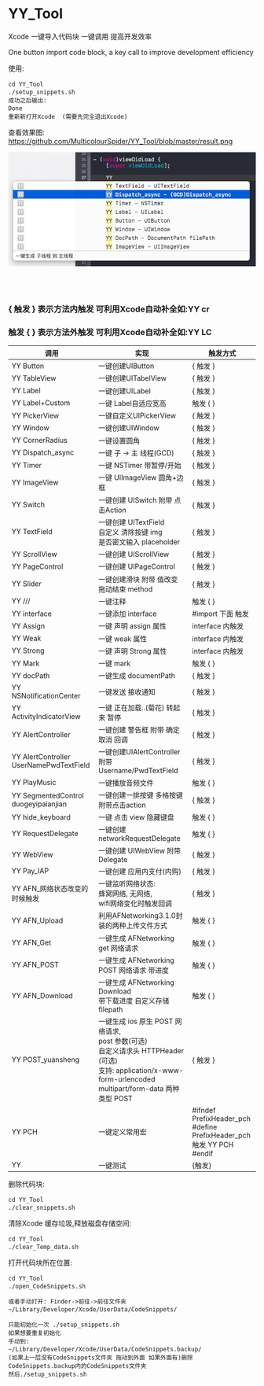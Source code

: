 # YY_Tool
Xcode 一键导入代码块 一键调用 提高开发效率 

One button import code block, a key call to improve development efficiency

使用:
```
cd YY_Tool
./setup_snippets.sh
成功之后输出:
Done  
重新新打开Xcode  (需要先完全退出Xcode)
```
查看效果图:
https://github.com/MulticolourSpider/YY_Tool/blob/master/result.png

![image](https://github.com/MulticolourSpider/YY_Tool/blob/master/result.png)


<br>
<br>
<h3>{ 触发 } 表示方法内触发 可利用Xcode自动补全如:YY cr<br></h3>
<h3>触发 { } 表示方法外触发 可利用Xcode自动补全如:YY LC </h3>

调用 | 实现 | 触发方式
---|---|---
YY Button         | 一键创建UIButton|  { 触发 }  
YY TableView|一键创建UITabelView  |{ 触发 }
YY Label|一键创建UILabel|{ 触发 }
YY Label+Custom|一键 Label自适应宽高| 触发 { }
YY PickerView|一键自定义UIPickerView| { 触发 }
YY Window|一键创建UIWindow |{ 触发 }
YY CornerRadius| 一键设置圆角 |{ 触发 } 
YY Dispatch_async|一键 子 -> 主 线程(GCD)|{ 触发 }
YY Timer|一键 NSTimer 带暂停/开始|{ 触发 }
YY ImageView |一键 UIImageView 圆角+边框|{ 触发 }
YY Switch  |一键创建 UISwitch 附带 点击Action| { 触发 }
YY TextField|一键创建 UITextField<br>自定义 清除按键 img <br>是否密文输入 placeholder|{ 触发 }
YY ScrollView|一键创建 UIScrollView |{ 触发 }
YY PageControl|一键创建 UIPageControl|{ 触发 }
YY Slider|一键创建滑块 附带 值改变 拖动结束 method|{ 触发 } 
YY /// |一键注释|触发 { }
YY interface|一键添加 interface |#import 下面  触发
YY Assign|一键 声明 assign 属性  |interface 内触发
YY Weak|一键 weak 属性 |interface 内触发
YY Strong |一键 声明 Strong 属性 |interface 内触发
YY Mark|一键 mark|触发 {  }
YY docPath |一键生成 documentPath|{ 触发 }
YY NSNotificationCenter| 一键发送 接收通知 | { 触发 }
YY ActivityIndicatorView|一键 正在加载..(菊花)  转起来 暂停|{ 触发 }  
YY AlertController|一键创建 警告框 附带 确定 取消 回调|{ 触发 }
YY AlertController<br>UserNamePwdTextField|一键创建UIAlertController<br>附带Username/PwdTextField|{ 触发 }
YY PlayMusic|一键播放音频文件 |触发 { }
YY SegmentedControl<br>duogeyipaianjian | 一键创建一排按键 多格按键 附带点击action |{ 触发 }
YY hide_keyboard |一键 点击 view 隐藏键盘| 触发 {  }
YY RequestDelegate|一键创建networkRequestDelegate|触发 {  }
YY WebView|一键创建 UIWebView 附带Delegate| { 触发 }
YY Pay_IAP |一键创建 应用内支付(内购)|{ 触发 }
YY AFN_网络状态改变的时候触发|一键监听网络状态:<br> 蜂窝网络, 无网络,<br> wifi网络变化时触发回调| { 触发 }
YY AFN_Upload |利用AFNetworking3.1.0封装的两种上传文件方式|触发 { }
YY AFN_Get |一键生成 AFNetworking get 网络请求|触发 { }
YY AFN_POST |一键生成 AFNetworking POST 网络请求 带进度|触发 { }
YY AFN_Download |一键生成 AFNetworking Download<br>带下载进度 自定义存储filepath |触发 { }
YY POST_yuansheng | 一键生成 ios 原生 POST 网络请求,<br>post 参数(可选) <br>自定义请求头 HTTPHeader (可选)<br>支持: application/x-www-form-urlencoded<br>multipart/form-data  两种类型 POST|{ 触发 }
YY PCH|一键定义常用宏|#ifndef PrefixHeader_pch<br>#define PrefixHeader_pch<br>触发 YY PCH <br>#endif
YY|一键测试|{触发}


删除代码块:
```
cd YY_Tool
./clear_snippets.sh
```
清除Xcode 缓存垃圾,释放磁盘存储空间:
```
cd YY_Tool
./clear_Temp_data.sh
```
打开代码块所在位置:
```
cd YY_Tool
./open_CodeSnippets.sh
```
```
或者手动打开: Finder->前往->前往文件夹
~/Library/Developer/Xcode/UserData/CodeSnippets/
```

```
只能初始化一次 ./setup_snippets.sh 
如果想要重复初始化  
手动到:
~/Library/Developer/Xcode/UserData/CodeSnippets.backup/ 
(如果上一层没有CodeSnippets文件夹 拖动到外面 如果外面有)删除CodeSnippets.backup内的CodeSnippets文件夹 
然后./setup_snippets.sh
```
